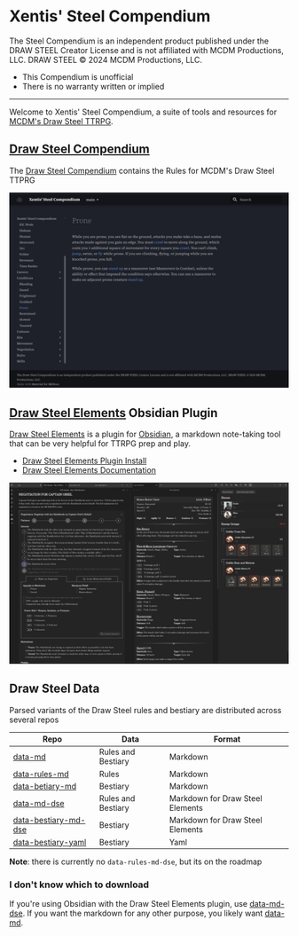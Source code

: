# Xentis' Steel Compendium

The Steel Compendium is an independent product published under the DRAW STEEL Creator License and is not affiliated with MCDM Productions, LLC. DRAW STEEL © 2024 MCDM Productions, LLC.

- This Compendium is unofficial
- There is no warranty written or implied

---

Welcome to Xentis' Steel Compendium, a suite of tools and resources for
[MCDM's Draw Steel TTRPG](https://www.backerkit.com/c/projects/mcdm-productions/mcdm-rpg).

## [Draw Steel Compendium](./compendium)

The [Draw Steel Compendium](./compendium) contains the Rules for MCDM's Draw Steel TTPRG

![compendium.png](Media/compendium.png)

## [Draw Steel Elements](https://steelcompendium.io/draw-steel-elements/) Obsidian Plugin

[Draw Steel Elements](https://steelcompendium.io/draw-steel-elements/) is a plugin for [Obsidian](https://obsidian.md/), a markdown note-taking tool that can be very helpful for TTRPG prep and play.

- [Draw Steel Elements Plugin Install](https://obsidian.md/plugins?id=draw-steel-elements)
- [Draw Steel Elements Documentation](https://steelcompendium.io/draw-steel-elements/)

![elements screenshot](Media/elements.png)

## Draw Steel Data

Parsed variants of the Draw Steel rules and bestiary are distributed across several repos

| Repo                                                                            | Data               | Format                           |
| ------------------------------------------------------------------------------- | ------------------ | -------------------------------- |
| [data-md](https://github.com/SteelCompendium/data-md)                           | Rules and Bestiary | Markdown                         |
| [data-rules-md](https://github.com/SteelCompendium/data-rules-md)               | Rules              | Markdown                         |
| [data-betiary-md](https://github.com/SteelCompendium/data-bestiary-md)          | Bestiary           | Markdown                         |
| [data-md-dse](https://github.com/SteelCompendium/data-md-dse)                   | Rules and Bestiary | Markdown for Draw Steel Elements |
| [data-bestiary-md-dse](https://github.com/SteelCompendium/data-bestiary-md-dse) | Bestiary           | Markdown for Draw Steel Elements |
| [data-bestiary-yaml](https://github.com/SteelCompendium/data-bestiary-yaml)     | Bestiary           | Yaml                             |

**Note**: there is currently no `data-rules-md-dse`, but its on the roadmap

### I don't know which to download

If you're using Obsidian with the Draw Steel Elements plugin, use [data-md-dse](https://github.com/SteelCompendium/data-md-dse).  If you want the markdown for any other purpose, you likely want [data-md](https://github.com/SteelCompendium/data-md).
